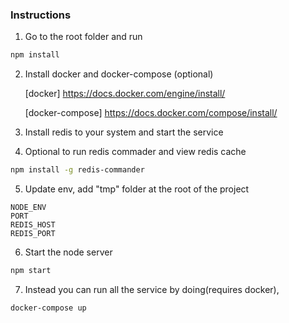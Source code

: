 ### Instructions

1. Go to the root folder and run

```bash
npm install
```

2. Install docker and docker-compose (optional)

    [docker] https://docs.docker.com/engine/install/

    [docker-compose] https://docs.docker.com/compose/install/

3. Install redis to your system and start the service 


4. Optional to run redis commader and view redis cache

```bash
npm install -g redis-commander
```
5. Update env, add "tmp" folder at the root of the project

```.env
NODE_ENV
PORT
REDIS_HOST
REDIS_PORT
```
6. Start the node server

```bash
npm start
```
7. Instead you can run all the service by doing(requires docker),

```bash
docker-compose up
```

